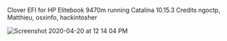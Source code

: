 Clover EFI for HP Elitebook 9470m running Catalina 10.15.3 Credits ngoctp, Matthieu, osxinfo, hackintosher

![Screenshot 2020-04-20 at 12 14 04 PM](https://user-images.githubusercontent.com/524565/79714417-4b519600-8303-11ea-930d-15ebc33a2283.png)

